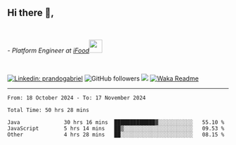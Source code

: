 <h2>Hi there  👋,</h2> </br>

<p><em>- Platform Engineer at <a href="https://www.ifood.com.br/">iFood</a><img src="https://media.giphy.com/media/WUlplcMpOCEmTGBtBW/giphy.gif" width="30"> 
</em></p></br>


[![Linkedin: prandogabriel](https://img.shields.io/badge/-prandogabriel-blue?style=flat-square&logo=Linkedin&logoColor=white&link=https://www.linkedin.com/in/prandogabriel/)](https://www.linkedin.com/in/prandogabriel)
![GitHub followers](https://img.shields.io/github/followers/prandogabriel?label=Follow&style=social)
![](https://visitor-badge.glitch.me/badge?page_id=prandogabriel.prandogabriel)
[![Waka Readme](https://github.com/prandogabriel/prandogabriel/actions/workflows/update-stats.yml.yml/badge.svg)](https://github.com/prandogabriel/prandogabriel/actions/workflows/update-stats.yml.yml)

---

<!--START_SECTION:waka-->

```golang
From: 18 October 2024 - To: 17 November 2024

Total Time: 50 hrs 28 mins

Java              30 hrs 16 mins  █████████████▓░░░░░░░░░░░   55.10 %
JavaScript        5 hrs 14 mins   ██▒░░░░░░░░░░░░░░░░░░░░░░   09.53 %
Other             4 hrs 28 mins   ██░░░░░░░░░░░░░░░░░░░░░░░   08.15 %
```

<!--END_SECTION:waka-->
